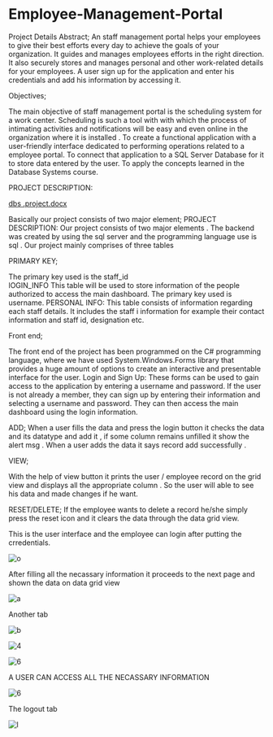 # Employee-Management-Portal
Project Details
Abstract;
An staff management portal  helps your employees to give their best efforts every day to achieve the goals of your organization. It guides and manages employees efforts in the right direction. It also securely stores and manages personal and other work-related details for your employees.  A user sign up for the application and enter his credentials and add his information by accessing it.

Objectives;

The main objective of staff management portal is the scheduling system for  a work center. Scheduling is such a tool with with which the process of intimating activities and notifications will be easy and even online in the organization where it is installed . 
 To create a functional application with a user-friendly interface dedicated to performing operations related to a employee portal. 
 To connect that application to a SQL Server Database for it to store data entered by the user. 
 To apply the concepts learned in the Database Systems course.
 
 
PROJECT DESCRIPTION: 

[dbs .project.docx](https://github.com/517099/Employee-Management-Portal/files/9664144/dbs.project.docx)

Basically our project consists of two major element;
PROJECT DESCRIPTION: Our project consists of two major elements . The backend  was created by using the sql server and the programming language use is sql . Our project mainly comprises of three tables

PRIMARY KEY;

The primary key used is the staff_id  
 lOGIN_INFO This table will be used to store information of the people authorized to access the main dashboard. The primary key used is username.
 PERSONAL INFO: This table consists of information regarding each staff details. It includes the staff i information for example their contact information and staff id, designation etc.
 
Front end;

The front end of the project has been programmed on the C# programming language, where we have used System.Windows.Forms library that provides a huge amount of options to create an interactive and presentable interface for the user.
Login and Sign Up: These forms can be used to gain access to the application by entering a username and password. If the user is not already a member, they can sign up by entering their information and selecting a username and password. They can then access the main dashboard using the login information.

ADD;
When a user fills the data and press the login button it checks the data and its datatype and add it , if some column remains unfilled it show the alert msg . When a user adds the data it says record add successfully .

VIEW; 

With the help of view button it prints the user / employee record on the grid view and displays all the appropriate column . So the user will able to see his data and made changes if he want.

RESET/DELETE;
If the employee wants to delete a record he/she simply press the reset icon and it clears the data through the data grid view. 

This is the user interface and the employee can login after putting the crredentials.

![o](https://user-images.githubusercontent.com/92621862/192762505-1edc649a-ab32-4e1c-a77a-b036391e333e.PNG)

After filling all the necassary information it proceeds to the next page and shown the data on data grid view

![a](https://user-images.githubusercontent.com/92621862/192766748-7da10309-9cfe-47c7-ba5f-fc01b8991b3e.PNG)

Another tab

![b](https://user-images.githubusercontent.com/92621862/192766895-4b613fd8-937d-4675-b89f-00adaf597d2d.PNG)

![4](https://user-images.githubusercontent.com/92621862/192766987-f92d8325-ced2-41ab-abd8-0e5dde9c73ba.PNG)

![6](https://user-images.githubusercontent.com/92621862/192767162-f2ca44e3-c7a6-4a90-a69e-09e86617dd8c.PNG)

A USER CAN ACCESS ALL THE NECASSARY INFORMATION



![6](https://user-images.githubusercontent.com/92621862/192767311-d993e801-888d-47d9-9da3-a9046257ac04.PNG)

The logout tab

![l](https://user-images.githubusercontent.com/92621862/192767452-bdbf2e8a-15fc-4770-b65a-e3d95b75c2b6.PNG)









